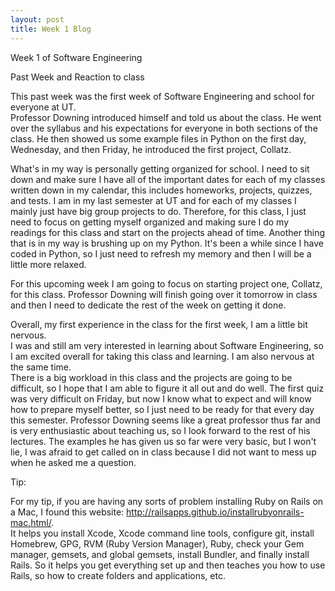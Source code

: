 ```yaml
---
layout: post
title: Week 1 Blog
---
```


Week 1 of Software Engineering

Past Week and Reaction to class

This past week was the first week of Software Engineering and school for everyone at UT.  
Professor Downing introduced himself and told us about the class.  He went over the 
syllabus and his expectations for everyone in both sections of the class.  He then showed 
us some example files in Python on the first day, Wednesday, and then Friday, he 
introduced the first project, Collatz.

What's in my way is personally getting organized for school.  I need to sit down and make 
sure I have all of the important dates for each of my classes written down in my calendar,
 this includes homeworks, projects, quizzes, and tests.  I am in my last semester at UT 
 and for each of my classes I mainly just have big group projects to do.  Therefore, for 
 this class, I just need to focus on getting myself organized and making sure I do my 
 readings for this class and start on the projects ahead of time.  Another thing that is 
 in my way is brushing up on my Python.  It's been a while since I have coded in Python, 
 so I just need to refresh my memory and then I will be a little more relaxed.

For this upcoming week I am going to focus on starting project one, Collatz, for this 
class.  Professor Downing will finish going over it tomorrow in class and then I need to 
dedicate the rest of the week on getting it done.

Overall, my first experience in the class for the first week, I am a little bit nervous.  
I was and still am very interested in learning about Software Engineering, so I am 
excited overall for taking this class and learning.  I am also nervous at the same time.  
There is a big workload in this class and the projects are going to be difficult, so I 
hope that I am able to figure it all out and do well.  The first quiz was very difficult 
on Friday, but now I know what to expect and will know how to prepare myself better, so I 
just need to be ready for that every day this semester.  Professor Downing seems like a 
great professor thus far and is very enthusiastic about teaching us, so I look forward to 
the rest of his lectures.  The examples he has given us so far were very basic, but I 
won't lie, I was afraid to get called on in class because I did not want to mess up when 
he asked me a question.

Tip:

For my tip, if you are having any sorts of problem installing Ruby on Rails on a Mac, 
I found this website: http://railsapps.github.io/installrubyonrails-mac.html/.  
It helps you install Xcode, Xcode command line tools, configure git, install Homebrew, 
GPG, RVM (Ruby Version Manager), Ruby, check your Gem manager, gemsets, and global 
gemsets, install Bundler, and finally install Rails.  So it helps you get everything set 
up and then teaches you how to use Rails, so how to create folders and applications, etc.
